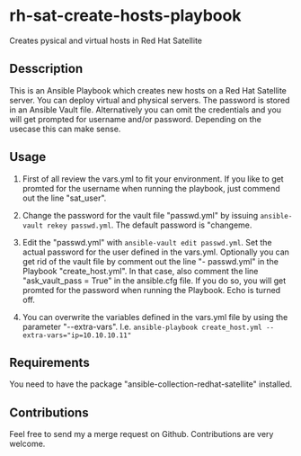 # rh-sat-create-hosts-playbook
Creates pysical and virtual hosts in Red Hat Satellite

## Desscription
This is an Ansible Playbook which creates new hosts on a Red Hat Satellite server. You can deploy virtual and physical servers. The password is stored in an Ansible Vault file. Alternatively you can omit the credentials and you will get prompted for username and/or password. Depending on the usecase this can make sense.

## Usage
1. First of all review the vars.yml to fit your environment. If you like to get promted for the username when running the playbook, just commend out the line "sat_user". 

2. Change the password for the vault file "passwd.yml" by issuing `ansible-vault rekey passwd.yml`. The default password is "changeme.

3. Edit the "passwd.yml" with `ansible-vault edit passwd.yml`. Set the actual password for the user defined in the vars.yml. Optionally you can get rid of the vault file by comment out the line "- passwd.yml" in the Playbook "create_host.yml". In that case, also comment the line "ask_vault_pass = True" in the ansible.cfg file. If you do so, you will get promted for the password when running the Playbook. Echo is turned off.

4. You can overwrite the variables defined in the vars.yml file by using the parameter "--extra-vars". I.e. `ansible-playbook create_host.yml --extra-vars="ip=10.10.10.11"`

## Requirements
You need to have the package "ansible-collection-redhat-satellite" installed. 

## Contributions
Feel free to send my a merge request on Github. Contributions are very welcome.
